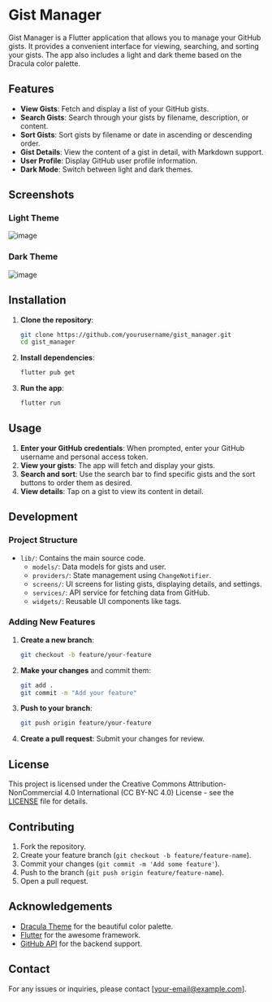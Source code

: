 # Gist Manager

Gist Manager is a Flutter application that allows you to manage your GitHub gists. It provides a convenient interface for viewing, searching, and sorting your gists. The app also includes a light and dark theme based on the Dracula color palette.

## Features

- **View Gists**: Fetch and display a list of your GitHub gists.
- **Search Gists**: Search through your gists by filename, description, or content.
- **Sort Gists**: Sort gists by filename or date in ascending or descending order.
- **Gist Details**: View the content of a gist in detail, with Markdown support.
- **User Profile**: Display GitHub user profile information.
- **Dark Mode**: Switch between light and dark themes.

## Screenshots

### Light Theme
![image](https://github.com/user-attachments/assets/4e50d8cd-5494-49f6-ac49-c3949215b9c9)

### Dark Theme
![image](https://github.com/user-attachments/assets/855b132e-41f8-4e35-baea-448868c15462)

## Installation

1. **Clone the repository**:
    ```bash
    git clone https://github.com/yourusername/gist_manager.git
    cd gist_manager
    ```

2. **Install dependencies**:
    ```bash
    flutter pub get
    ```

3. **Run the app**:
    ```bash
    flutter run
    ```

## Usage

1. **Enter your GitHub credentials**: When prompted, enter your GitHub username and personal access token.
2. **View your gists**: The app will fetch and display your gists.
3. **Search and sort**: Use the search bar to find specific gists and the sort buttons to order them as desired.
4. **View details**: Tap on a gist to view its content in detail.

## Development

### Project Structure

- `lib/`: Contains the main source code.
  - `models/`: Data models for gists and user.
  - `providers/`: State management using `ChangeNotifier`.
  - `screens/`: UI screens for listing gists, displaying details, and settings.
  - `services/`: API service for fetching data from GitHub.
  - `widgets/`: Reusable UI components like tags.

### Adding New Features

1. **Create a new branch**:
    ```bash
    git checkout -b feature/your-feature
    ```

2. **Make your changes** and commit them:
    ```bash
    git add .
    git commit -m "Add your feature"
    ```

3. **Push to your branch**:
    ```bash
    git push origin feature/your-feature
    ```

4. **Create a pull request**: Submit your changes for review.

## License

This project is licensed under the Creative Commons Attribution-NonCommercial 4.0 International (CC BY-NC 4.0) License - see the [LICENSE](LICENSE) file for details.

## Contributing

1. Fork the repository.
2. Create your feature branch (`git checkout -b feature/feature-name`).
3. Commit your changes (`git commit -m 'Add some feature'`).
4. Push to the branch (`git push origin feature/feature-name`).
5. Open a pull request.

## Acknowledgements

- [Dracula Theme](https://draculatheme.com/) for the beautiful color palette.
- [Flutter](https://flutter.dev/) for the awesome framework.
- [GitHub API](https://developer.github.com/v3/gists/) for the backend support.

## Contact

For any issues or inquiries, please contact [your-email@example.com].
